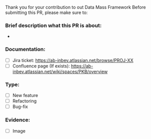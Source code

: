 Thank you for your contribution to out Data Mass Framework
Before submitting this PR, please make sure to:

### Brief description what this PR is about:
- 

### Documentation:
- [ ] Jira ticket: https://ab-inbev.atlassian.net/browse/PROJ-XX
- [ ] Confluence page (If exists): https://ab-inbev.atlassian.net/wiki/spaces/PKB/overview

### Type:
- [ ] New feature
- [ ] Refactoring
- [ ] Bug-fix

### Evidence:
- [ ] Image
